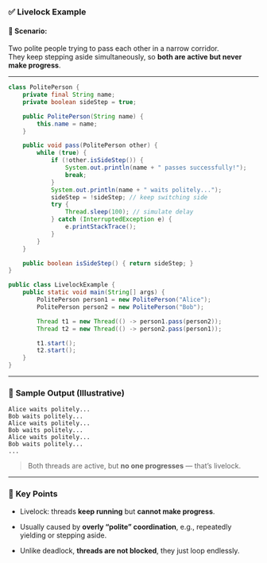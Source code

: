 ### ✅ **Livelock Example**

#### 🧠 Scenario:

Two polite people trying to pass each other in a narrow corridor.  
They keep stepping aside simultaneously, so **both are active but never make progress**.

---

```java
class PolitePerson {
    private final String name;
    private boolean sideStep = true;

    public PolitePerson(String name) {
        this.name = name;
    }

    public void pass(PolitePerson other) {
        while (true) {
            if (!other.isSideStep()) {
                System.out.println(name + " passes successfully!");
                break;
            }
            System.out.println(name + " waits politely...");
            sideStep = !sideStep; // keep switching side
            try {
                Thread.sleep(100); // simulate delay
            } catch (InterruptedException e) {
                e.printStackTrace();
            }
        }
    }

    public boolean isSideStep() { return sideStep; }
}

public class LivelockExample {
    public static void main(String[] args) {
        PolitePerson person1 = new PolitePerson("Alice");
        PolitePerson person2 = new PolitePerson("Bob");

        Thread t1 = new Thread(() -> person1.pass(person2));
        Thread t2 = new Thread(() -> person2.pass(person1));

        t1.start();
        t2.start();
    }
}
```

---

### 🧾 **Sample Output (Illustrative)**

```
Alice waits politely...
Bob waits politely...
Alice waits politely...
Bob waits politely...
Alice waits politely...
Bob waits politely...
...
```

> Both threads are active, but **no one progresses** — that’s livelock.

---

### 🧠 **Key Points**

- Livelock: threads **keep running** but **cannot make progress**.
    
- Usually caused by **overly “polite” coordination**, e.g., repeatedly yielding or stepping aside.
    
- Unlike deadlock, **threads are not blocked**, they just loop endlessly.
    